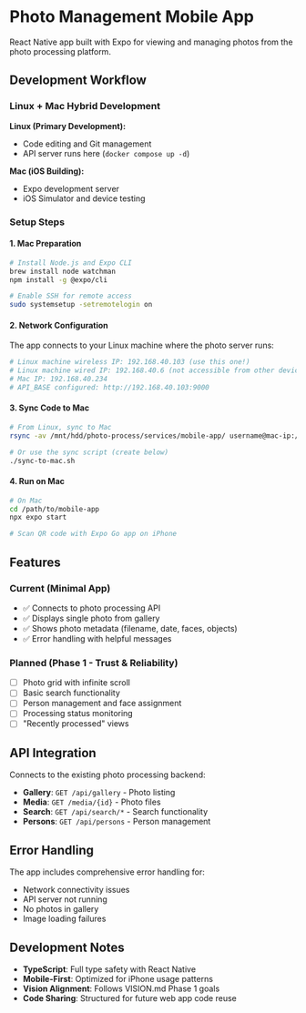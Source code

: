 # Photo Management Mobile App

React Native app built with Expo for viewing and managing photos from the photo processing platform.

## Development Workflow

### Linux + Mac Hybrid Development

**Linux (Primary Development):**
- Code editing and Git management
- API server runs here (`docker compose up -d`)

**Mac (iOS Building):**
- Expo development server
- iOS Simulator and device testing

### Setup Steps

#### 1. Mac Preparation
```bash
# Install Node.js and Expo CLI
brew install node watchman
npm install -g @expo/cli

# Enable SSH for remote access
sudo systemsetup -setremotelogin on
```

#### 2. Network Configuration
The app connects to your Linux machine where the photo server runs:

```bash
# Linux machine wireless IP: 192.168.40.103 (use this one!)
# Linux machine wired IP: 192.168.40.6 (not accessible from other devices)
# Mac IP: 192.168.40.234
# API_BASE configured: http://192.168.40.103:9000
```

#### 3. Sync Code to Mac
```bash
# From Linux, sync to Mac
rsync -av /mnt/hdd/photo-process/services/mobile-app/ username@mac-ip:/path/to/mobile-app/

# Or use the sync script (create below)
./sync-to-mac.sh
```

#### 4. Run on Mac
```bash
# On Mac
cd /path/to/mobile-app
npx expo start

# Scan QR code with Expo Go app on iPhone
```

## Features

### Current (Minimal App)
- ✅ Connects to photo processing API
- ✅ Displays single photo from gallery
- ✅ Shows photo metadata (filename, date, faces, objects)
- ✅ Error handling with helpful messages

### Planned (Phase 1 - Trust & Reliability)
- [ ] Photo grid with infinite scroll
- [ ] Basic search functionality  
- [ ] Person management and face assignment
- [ ] Processing status monitoring
- [ ] "Recently processed" views

## API Integration

Connects to the existing photo processing backend:
- **Gallery**: `GET /api/gallery` - Photo listing
- **Media**: `GET /media/{id}` - Photo files
- **Search**: `GET /api/search/*` - Search functionality
- **Persons**: `GET /api/persons` - Person management

## Error Handling

The app includes comprehensive error handling for:
- Network connectivity issues
- API server not running
- No photos in gallery
- Image loading failures

## Development Notes

- **TypeScript**: Full type safety with React Native
- **Mobile-First**: Optimized for iPhone usage patterns
- **Vision Alignment**: Follows VISION.md Phase 1 goals
- **Code Sharing**: Structured for future web app code reuse